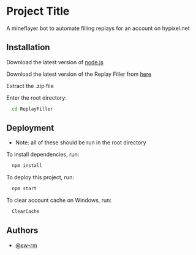 
# Project Title

A mineflayer bot to automate filling replays for an account on hypixel.net




## Installation

Download the latest version of [node.js](https://nodejs.org/en/download)

Download the latest version of the Replay Filler from [here](https://github.com/sw-rm/ReplayFiller/releases) 

Extract the .zip file 

Enter the root directory:
```bash
  cd ReplayFiller
```
    
## Deployment

- Note: all of these should be run in the root directory

To install dependencies, run:

```bash
  npm install
```
To deploy this project, run:
```bash
  npm start
```
To clear account cache on Windows,  run:
```bash
  ClearCache
```

## Authors

- [@sw-rm](https://github.com/sw-rm)


